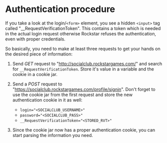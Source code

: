 # Authentication procedure

If you take a look at the login/`<form>` element, you see a hidden `<input>` tag called "__RequestVerificationToken". This contains a token which is needed in the actual login request otherwise Rockstar refuses the authentication, even with proper credentials.

So basically, you need to make at least three requests to get your hands on the desired piece of information:

1. Send _GET_ request to "http://socialclub.rockstargames.com/" and search for `__RequestVerificationToken`. Store it's value in a variable and the cookie in a cookie jar.

2. Send a _POST_ request to "https://socialclub.rockstargames.com/profile/signin". Don't forget to use the cookie jar from the first request and store the new authentication cookie in it as well:

    - `login="<SOCIALCLUB_USERNAME>"`  
    - `password="<SOCIALCLUB_PASS>"`   
    - `__RequestVerificationToken="<STORED_RVT>"`

3. Since the cookie jar now has a proper authentication cookie, you can start parsing the information you need.
